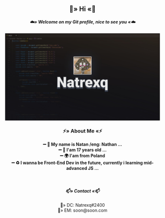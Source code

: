 <h2 align="center">
  🌙» Hi «🌙
  </h2>
<h5 align="center">☁️» Welcome on my Git profile, nice to see you «☁️</h5>
<p align="center">
<img align="center" src="Natrexq.png" width="600px" >  
  </p>
  <h3 align="center">⚡» About Me «⚡</h3>
 <h4 align="center">
  ➖ 🌙 My name is Natan /eng: Nathan ...
  <br />
 ➖ 🌵 I'am 17 years old ...
  <br />
 ➖ 🌍 I'am from Poland
  <br />
 ➖ ♻️ I wanna be Front-End Dev in the future, currently i learning mid-advanced JS ...
</h4>


  <br />
 <h5 align="center">📫» Contact «📫</h5>
 <p align="center">
  🌌» DC: Natrexq#2400  
   <br />
  💬» EM: soon@soon.com 
  </p>
  
   <br />
   <h6 align="center"🪐» Thats All, bye ...«🪐</h6>
  

